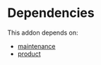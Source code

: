 # Dependencies

This addon depends on:

- [maintenance](https://github.com/bringout/oca-ocb-vertical-industry/tree/f402edbbba5d96de0737a5afeb308fadcda3fb57/odoo-bringout-oca-ocb-maintenance)
- [product](https://github.com/bringout/oca-ocb-sale/tree/3e269fa48ad4d81d3305977a3a962b1dc0f75ef3/odoo-bringout-oca-ocb-product)
